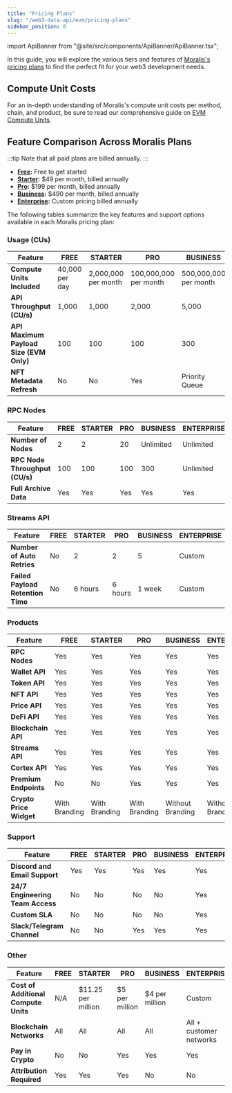 ```yaml
---
title: "Pricing Plans"
slug: "/web3-data-api/evm/pricing-plans"
sidebar_position: 0
---
```


import ApiBanner from "@site/src/components/ApiBanner/ApiBanner.tsx";

In this guide, you will explore the various tiers and features of [Moralis's pricing plans](https://developers.moralis.com/pricing/) to find the perfect fit for your web3 development needs.

## Compute Unit Costs

For an in-depth understanding of Moralis's compute unit costs per method, chain, and product, be sure to read our comprehensive guide on [EVM Compute Units](/web3-data-api/evm/reference/compute-units-cu).

## Feature Comparison Across Moralis Plans

:::tip
Note that all paid plans are billed annually.
:::

- **[Free](https://admin.moralis.com/account/billing):** Free to get started
- **[Starter](https://admin.moralis.com/payments/checkout/starter-plan?isMonthly=false):** $49 per month, billed annually
- **[Pro](https://admin.moralis.com/payments/checkout/pro-plan?isMonthly=false):** $199 per month, billed annually
- **[Business](https://admin.moralis.com/payments/checkout/business-plan?isMonthly=false):** $490 per month, billed annually
- **[Enterprise](https://moralis.io/scale/#salesForm):** Custom pricing billed annually

The following tables summarize the key features and support options available in each Moralis pricing plan:

### Usage (CUs)

| Feature                                 | FREE             | STARTER               | PRO                   | BUSINESS              | ENTERPRISE     |
| --------------------------------------- | ---------------- | --------------------- | --------------------- | --------------------- | -------------- |
| **Compute Units Included**              | 40,000 per day   | 2,000,000 per month   | 100,000,000 per month | 500,000,000 per month | Custom         |
| **API Throughput (CU/s)**               | 1,000            | 1,000                 | 2,000                 | 5,000                 | Custom         |
| **API Maximum Payload Size (EVM Only)** | 100              | 100                   | 100                   | 300                   | 5,000+         |
| **NFT Metadata Refresh**                | No               | No                    | Yes                   | Priority Queue        | First Priority |

### RPC Nodes

| Feature                        | FREE    | STARTER | PRO | BUSINESS  | ENTERPRISE |
| ------------------------------ | ------- | ------- | --- | --------- | ---------- |
| **Number of Nodes**            | 2       | 2       | 20  | Unlimited | Unlimited  |
| **RPC Node Throughput (CU/s)** | 100     | 100     | 100 | 300       | Unlimited  |
| **Full Archive Data**          | Yes     | Yes     | Yes | Yes       | Yes        |

### Streams API

| Feature                           | FREE    | STARTER | PRO     | BUSINESS | ENTERPRISE |
| --------------------------------- | ------- | ------- | ------- | -------- | ---------- |
| **Number of Auto Retries**        | No      | 2       | 2       | 5        | Custom     |
| **Failed Payload Retention Time** | No      | 6 hours | 6 hours | 1 week   | Custom     |

### Products

| Feature                 | FREE          | STARTER       | PRO           | BUSINESS         | ENTERPRISE       |
| ----------------------- | ------------- | ------------- | ------------- | ---------------- | ---------------- |
| **RPC Nodes**           | Yes           | Yes           | Yes           | Yes              | Yes              |
| **Wallet API**          | Yes           | Yes           | Yes           | Yes              | Yes              |
| **Token API**           | Yes           | Yes           | Yes           | Yes              | Yes              |
| **NFT API**             | Yes           | Yes           | Yes           | Yes              | Yes              |
| **Price API**           | Yes           | Yes           | Yes           | Yes              | Yes              |
| **DeFi API**            | Yes           | Yes           | Yes           | Yes              | Yes              |
| **Blockchain API**      | Yes           | Yes           | Yes           | Yes              | Yes              |
| **Streams API**         | Yes           | Yes           | Yes           | Yes              | Yes              |
| **Cortex API**          | Yes           | Yes           | Yes           | Yes              | Yes              |
| **Premium Endpoints**   | No            | No            | Yes           | Yes              | Yes              |
| **Crypto Price Widget** | With Branding | With Branding | With Branding | Without Branding | Without Branding |

### Support

| Feature                              | FREE    | STARTER | PRO | BUSINESS | ENTERPRISE |
| ------------------------------------ | ------- | ------- | --- | -------- | ---------- |
| **Discord and Email Support**        | Yes     | Yes     | Yes | Yes      | Yes        |
| **24/7 Engineering Team Access**     | No      | No      | No  | No       | Yes        |
| **Custom SLA**                       | No      | No      | No  | No       | Yes        |
| **Slack/Telegram Channel**           | No      | No      | Yes | Yes      | Yes        |

### Other

| Feature                              | FREE    | STARTER                | PRO            | BUSINESS       | ENTERPRISE              |
| ------------------------------------ | ------- | ---------------------- | -------------- | -------------- | ----------------------- |
| **Cost of Additional Compute Units** | N/A     | $11.25 per million     | $5 per million | $4 per million | Custom                  |
| **Blockchain Networks**              | All     | All                    | All            | All            | All + customer networks |
| **Pay in Crypto**                    | No      | No                     | Yes            | Yes            | Yes                     |
| **Attribution Required**             | Yes     | Yes                    | Yes            | No             | No                      |
